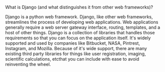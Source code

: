 What is Django (and what distinguishes it from other web frameworks)?

Django is a python web framework. Django, like other web frameworks, streamlines the process of developing web applications. Web applications generally require a web server gateway interface, routing, templates, and a host of other things. Django is a collection of libraries that handles those requirements so that you can focus on the application itself. It's widely supported and used by companies like Bitbucket, NASA, Pintrest, Instagram, and Mozilla. Because of it's wide support, there are many existing third party libraries for things like user registration, imaging, scientific calculations, etcthat you can include with ease to avoid reinventing the wheel. 
